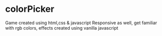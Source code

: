 # colorPicker
Game created using html,css & javascript
Responsive as well,
get familiar with rgb colors,
effects created using vanilla javascript